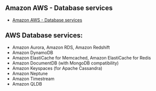 ## Amazon AWS - Database services

- [Amazon AWS - Database services](https://aws.amazon.com/products/databases/)

## AWS Database services:
* Amazon Aurora, Amazon RDS, Amazon Redshift
* Amazon DynamoDB
* Amazon ElastiCache for Memcached, Amazon ElastiCache for Redis
* Amazon DocumentDB (with MongoDB compatibility)
* Amazon Keyspaces (for Apache Cassandra)
* Amazon Neptune
* Amazon Timestream
* Amazon QLDB
